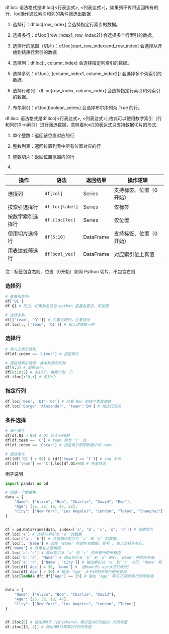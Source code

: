 df.loc: 语法格式是df.loc[<行表达式>, <列表达式>]，如果列不传将返回所有的行，loc操作通过索引和列的条件筛选出数据

1. 选择行：df.loc[row_index] 会选择指定行索引的数据。

2. 选择多行：df.loc[[row_index1, row_index2]] 会选择多个行索引的数据。

3. 选择行的范围（切片）：df.loc[start_row_index:end_row_index] 会选择从开始到结束行索引的数据

4. 选择列：df.loc[:, column_index] 会选择指定列索引的数据。

5. 选择多列：df.loc[:, [column_index1, column_index2]] 会选择多个列索引的数据。

6. 选择行和列：df.loc[row_index, column_index] 会选择指定行索引和列索引的数据。

7. 布尔索引：df.loc[boolean_series] 会选择布尔序列为 True 的行。

df.iloc: 语法格式是df.iloc[<行表达式>, <列表达式>],格式可以使用数字索引（行和列的0~n索引）进行筛选数据，意味着iloc[]的表达式只支持数据切片的形式.

1. 单个整数：返回该位置对应的行

2. 整数列表：返回位置列表中所有位置对应的行

3. 整数切片：返回位置范围内的行

4. 

| 操作       | 语法              | 返回结果      | 操作逻辑         |
| -------- | --------------- | --------- | ------------ |
| 选择列      | `df[col]`       | Series    | 支持标签、位置（0开始） |
| 按索引选择行   | `df.loc[label]` | Series    | 仅标签          |
| 按数字索引选择行 | `df.iloc[loc]`  | Series    | 仅位置          |
| 使用切片选择行  | `df[5:10]`      | DataFrame | 支持标签、位置（0开始） |
| 用表达式筛选行  | `df[bool_vec]`  | DataFrame | 对应索引位上真值     |

注：标签包含右则、位置（0开始）如同 Python 切片，不包含右则

### 选择列

```python
# 查看指定列
df['Q1']
df.Q1 # 同上，如果列名符合 python 变量名要求，可使用

# 选择多列
df[['team', 'Q1']] # 只看这两列，注意括号
df.loc[:, ['team', 'Q1']] # 和上边效果一样
```

### 选择行

```python
# 用人工索引选取
df[df.index == 'Liver'] # 指定索引

# 用自然索引选择，类似列表的切片
df[0:3] # 取前三行,
df[0:10:2] # 前10个，每两个取一个
df.iloc[:10,:] # 前10个
```

### 指定行列

```python
df.loc['Ben', 'Q1':'Q4'] # 只看 Ben 的四个季度成绩
df.loc['Eorge':'Alexander', 'team':'Q4'] # 指定行区间
```

### 条件选择

```python
# 单一条件
df[df.Q1 > 90] # Q1 列大于90的
df[df.team == 'C'] # team 列为 'C' 的
df[df.index == 'Oscar'] # 指定索引即原数据中的 name

# 组合条件
df[(df['Q1'] > 90) & (df['team'] == 'C')] # and 关系
df[df['team'] == 'C'].loc[df.Q1>90] # 多重筛选
```

例子说明

```py
import pandas as pd

# 创建一个数据集
data = {
    "Name": ["Alice", "Bob", "Charlie", "David", "Eve"],
    "Age": [25, 32, 18, 47, 22],
    "City": ["New York", "Los Angeles", "London", "Tokyo", "Shanghai"]
} 


df = pd.DataFrame(data, index=['a', 'b', 'c', 'd', 'e']) # 设置索引
df.loc['a'] # 选择行索引为 'a' 的数据 
df.loc[['a', 'b']] # 会选择行索引为 'a' 和 'b' 的数据。 
df.loc[:, 'Name'] # 选择 'Name' 列的所有数据。冒号 : 表示选择所有行。 
df['Name'] # 效果与上面相同 
df.loc['a':'c'] # 输出索引从 'a' 到 'c' 的所有行的所有值 
df.loc['b':'d', 'Name'] # 输出索引从 'b' 到 'd' 的行，'Name' 列的所有值  
df.loc['a':'c', ['Name', 'City']] # 输出索引从 'a' 到 'c' 的行，'Name' 和 'City' 列的所有值。
df.loc[df['Age'] > 30, 'Name'] #  选Name列，age大于30的列
df.loc[df['Age'] > 30] # 输出 'Age' 大于30的所有行的所有值 
df.loc[lambda df: df['Age'] == 25] # 输出 'Age' 等于25的所有行的所有值


data = {
    "Name": ["Alice", "Bob", "Charlie", "David"],
    "Age": [25, 32, 18, 47],
    "City": ["New York", "Los Angeles", "London", "Tokyo"]
} 


df.iloc[0] # 输出第0行（在Python中，索引是从0开始的）的所有值 
df.iloc[[0, 2]] # 输出第0行和第2行的所有值 
```
